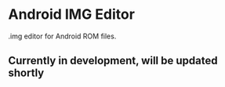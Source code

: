 # Android IMG Editor
.img editor for Android ROM files.

## Currently in development, will be updated shortly
